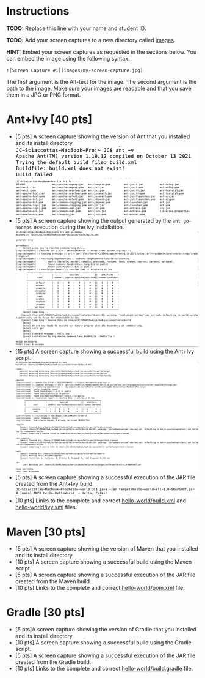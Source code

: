 # Instructions
**TODO:** Replace this line with your name and student ID.

**TODO:** Add your screen captures to a new directory called [images](images).

**HINT:** Embed your screen captures as requested in the sections below. You can embed the image using the following syntax:

```
![Screen Capture #1](images/my-screen-capture.jpg)
```

The first argument is the Alt-text for the image. The second argument is the path to the image. Make sure your images are readable and that you save them in a JPG or PNG format.

# Ant+Ivy [40 pts]
- [5 pts] A screen capture showing the version of Ant that you installed and its install directory.
![Ant Version](images/ant_install.png)
![Ant Install Dir](images/ant_install_directory.png)
- [5 pts] A screen capture showing the output generated by the `ant go-nodeps` execution during the Ivy installation.
![Ant go-nodeps](images/ant_go_nodeps.png)
- [15 pts] A screen capture showing a successful build using the Ant+Ivy script.
![Ant Ivy Build Success](images/ant_ivy_build_success.png)
- [5 pts] A screen capture showing a successful execution of the JAR file created from the Ant+Ivy build.
![Ant Ivy JAR](images/ant_ivy_jar.png)
- [10 pts] Links to the complete and correct [hello-world/build.xml](https://github.com/depaulcdm/hw4-jsciacco/blob/master/hello-world/build.xml) and [hello-world/ivy.xml](https://github.com/depaulcdm/hw4-jsciacco/blob/master/hello-world/ivy.xml) files.

# Maven [30 pts]
- [5 pts] A screen capture showing the version of Maven that you installed and its install directory.
- [10 pts] A screen capture showing a successful build using the Maven script.
- [5 pts] A screen capture showing a successful execution of the JAR file created from the Maven build.
- [10 pts] Links to the complete and correct [hello-world/pom.xml](hello-world/pom.xml) file.

# Gradle [30 pts]
- [5 pts]A screen capture showing the version of Gradle that you installed and its install directory.
- [10 pts] A screen capture showing a successful build using the Gradle script.
- [5 pts] A screen capture showing a successful execution of the JAR file created from the Gradle build.
- [10 pts] Links to the complete and correct [hello-world/build.gradle](hello-world/build.gradle) file.
